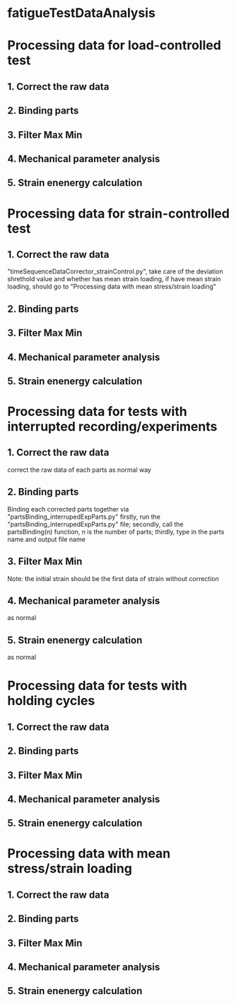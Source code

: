 # fatigueTestDataAnalysis
# Processing data for load-controlled test
## 1. Correct the raw data
## 2. Binding parts
## 3. Filter Max Min
## 4. Mechanical parameter analysis
## 5. Strain enenergy calculation


# Processing data for strain-controlled test
## 1. Correct the raw data
"timeSequenceDataCorrector_strainControl.py", take care of the deviation shrethold value and whether has mean strain loading,
if have mean strain loading, should go to "Processing data with mean stress/strain loading"
## 2. Binding parts
## 3. Filter Max Min
## 4. Mechanical parameter analysis
## 5. Strain enenergy calculation


# Processing data for tests with interrupted recording/experiments
## 1. Correct the raw data
correct the raw data of each parts as normal way
## 2. Binding parts
Binding each corrected parts together via "partsBinding_interrupedExpParts.py"
firstly, run the "partsBinding_interrupedExpParts.py" file; secondly, call the partsBinding(n) function, n is the number of parts; thirdly, type in the parts name and output file name
## 3. Filter Max Min
Note: the initial strain should be the first data of strain without correction
## 4. Mechanical parameter analysis
as normal
## 5. Strain enenergy calculation
as normal

# Processing data for tests with holding cycles
## 1. Correct the raw data
## 2. Binding parts
## 3. Filter Max Min
## 4. Mechanical parameter analysis
## 5. Strain enenergy calculation


# Processing data with mean stress/strain loading
## 1. Correct the raw data
## 2. Binding parts
## 3. Filter Max Min
## 4. Mechanical parameter analysis
## 5. Strain enenergy calculation
